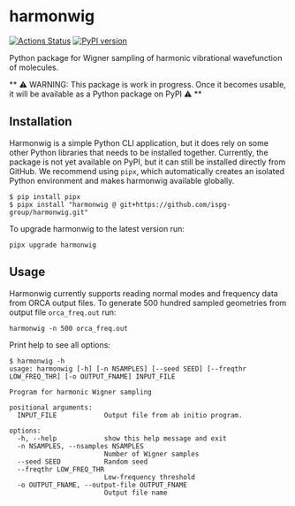 # harmonwig

[![Actions Status][actions-badge]][actions-link]
[![PyPI version][pypi-version]][pypi-link]

Python package for Wigner sampling of harmonic vibrational wavefunction of
molecules.

** ⚠️ WARNING: This package is work in progress. Once it becomes usable, it will
be available as a Python package on PyPI :warning: **

<!-- prettier-ignore-start -->
[actions-badge]:            https://github.com/ispg-group/harmonwig/workflows/CI/badge.svg
[actions-link]:             https://github.com/ispg-group/harmonwig/actions
[conda-badge]:              https://img.shields.io/conda/vn/conda-forge/harmonwig
[conda-link]:               https://github.com/conda-forge/harmonwig-feedstock
[pypi-link]:                https://pypi.org/project/harmonwig/
[pypi-platforms]:           https://img.shields.io/pypi/pyversions/harmonwig
[pypi-version]:             https://img.shields.io/pypi/v/harmonwig
<!-- prettier-ignore-end -->

## Installation

Harmonwig is a simple Python CLI application, but it does rely on some other Python libraries that needs to be installed together.
Currently, the package is not yet available on PyPI, but it can still be installed directly from GitHub.
We recommend using `pipx`, which automatically creates an isolated Python environment and makes harmonwig available globally.

```console
$ pip install pipx
$ pipx install "harmonwig @ git+https://github.com/ispg-group/harmonwig.git"
```

To upgrade harmonwig to the latest version run:
```console
pipx upgrade harmonwig
```

## Usage

Harmonwig currently supports reading normal modes and frequency data from ORCA output files.
To generate 500 hundred sampled geometries from output file `orca_freq.out` run:

```console
harmonwig -n 500 orca_freq.out
```

Print help to see all options:

```console
$ harmonwig -h
usage: harmonwig [-h] [-n NSAMPLES] [--seed SEED] [--freqthr LOW_FREQ_THR] [-o OUTPUT_FNAME] INPUT_FILE

Program for harmonic Wigner sampling

positional arguments:
  INPUT_FILE            Output file from ab initio program.

options:
  -h, --help            show this help message and exit
  -n NSAMPLES, --nsamples NSAMPLES
                        Number of Wigner samples
  --seed SEED           Random seed
  --freqthr LOW_FREQ_THR
                        Low-frequency threshold
  -o OUTPUT_FNAME, --output-file OUTPUT_FNAME
                        Output file name 
```
